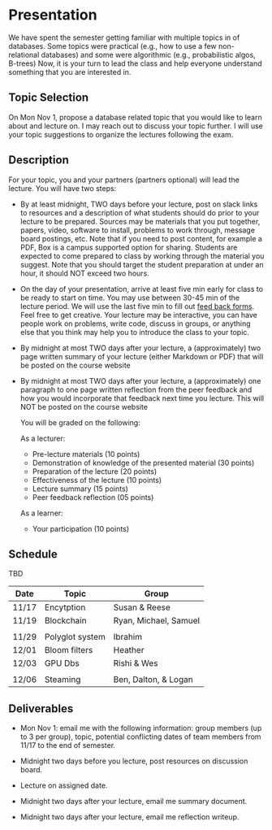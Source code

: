 # Presentation

We have spent the semester getting familiar with multiple topics in of
databases. Some topics were practical (e.g., how to use a few non-relational
databases) and some were algorithmic (e.g., probabilistic algos, B-trees) Now,
it is your turn to lead the class and help everyone understand something that
you are interested in.

## Topic Selection

On Mon Nov 1, propose a database related topic that you would like to learn
about and lecture on. I may reach out to discuss your topic further.  I will use
your topic suggestions to organize the lectures following the exam.

## Description

For your topic, you and your partners (partners optional) will lead the lecture.
You will have two steps:

* By at least midnight, TWO days before your lecture, post on slack links
  to resources and a description of what students should do prior to your
  lecture to be prepared. Sources may be materials that you put together,
  papers, video, software to install, problems to work through, message board
  postings, etc.  Note that if you need to post content, for example a PDF, Box
  is a campus supported option for sharing.  Students are expected to come
  prepared to class by working through the material you suggest. Note that you
  should target the student preparation at under an hour, it should NOT exceed
  two hours.

* On the day of your presentation, arrive at least five min early for class to
  be ready to start on time. You may use between 30-45 min of the lecture
  period. We will use the last five min to fill out [feed back
  forms](./feedback.pdf).
  Feel free to get creative. Your lecture may be interactive, you can have
  people work on problems, write code, discuss in groups, or anything else that
  you think may help you to introduce the class to your topic.

* By midnight at most TWO days after your lecture, a (approximately) two page
  written summary of your lecture (either Markdown or PDF) that will be posted
  on the course website

* By midnight at most TWO days after your lecture, a (approximately) one
  paragraph to one page written reflection from the peer feedback and how you
  would incorporate that feedback next time you lecture.  This will NOT be
  posted on the course website

  You will be
  graded on the following:

  As a lecturer:

    - Pre-lecture materials (10 points)
    - Demonstration of knowledge of the presented material (30 points)
    - Preparation of the lecture (20 points)
    - Effectiveness of the lecture (10 points)
    - Lecture summary (15 points)
    - Peer feedback reflection (05 points)

  As a learner:

    - Your participation (10 points)

## Schedule

TBD

| Date  | Topic                                     | Group                             |
|-------|-------------------------------------------|-----------------------------------|
| 11/17 | Encytption                                | Susan & Reese                     |
| 11/19 | Blockchain                                | Ryan, Michael, Samuel             |
|       |                                           |                                   |
| 11/29 | Polyglot system                           | Ibrahim                           |
| 12/01 | Bloom filters                             | Heather                           |
| 12/03 | GPU Dbs                                   | Rishi & Wes                       |
|       |                                           |                                   |
| 12/06 | Steaming                                  | Ben, Dalton, & Logan              |

## Deliverables

* Mon Nov 1: email me with the following information: group
  members (up to 3 per group), topic, potential conflicting dates of team
  members from 11/17 to the end of semester.

* Midnight two days before you lecture, post resources on discussion board.

* Lecture on assigned date.

* Midnight two days after your lecture, email me summary document.

* Midnight two days after your lecture, email me reflection writeup.
